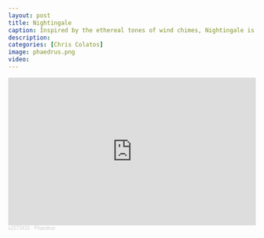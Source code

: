 ```yaml
---
layout: post
title: Nightingale
caption: Inspired by the ethereal tones of wind chimes, Nightingale is an algorithmic sonification of Plato's Phaedrus, transforming dialogue into sound and musical traits.
description:
categories: [Chris Colatos]
image: phaedrus.png
video:
---
```

<iframe width="100%" height="300" scrolling="no" frameborder="no" allow="autoplay" src="https://w.soundcloud.com/player/?url=https%3A//api.soundcloud.com/tracks/235339410&color=%23000000&auto_play=false&hide_related=false&show_comments=true&show_user=true&show_reposts=false&show_teaser=true&visual=true"></iframe><div style="font-size: 10px; color: #cccccc;line-break: anywhere;word-break: normal;overflow: hidden;white-space: nowrap;text-overflow: ellipsis; font-family: Interstate,Lucida Grande,Lucida Sans Unicode,Lucida Sans,Garuda,Verdana,Tahoma,sans-serif;font-weight: 100;"><a href="https://soundcloud.com/s1573433" title="s1573433" target="_blank" style="color: #cccccc; text-decoration: none;">s1573433</a> · <a href="https://soundcloud.com/s1573433/phaedrus" title="Phaedrus" target="_blank" style="color: #cccccc; text-decoration: none;">Phaedrus</a></div>
